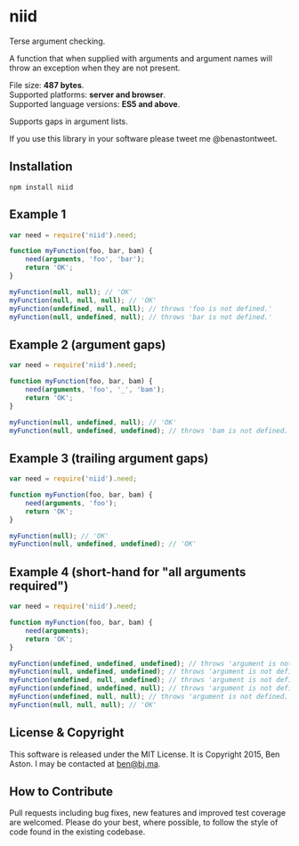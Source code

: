 # niid

Terse argument checking.

A function that when supplied with arguments and argument names will throw an exception when they are not present.

File size: **487 bytes**.<br/>
Supported platforms: **server and browser**.<br/>
Supported language versions: **ES5 and above**.

Supports gaps in argument lists.

If you use this library in your software please tweet me @benastontweet.

## Installation

```npm install niid```

## Example 1

```javascript
var need = require('niid').need;

function myFunction(foo, bar, bam) {
	need(arguments, 'foo', 'bar');
	return 'OK';
}

myFunction(null, null); // 'OK'
myFunction(null, null, null); // 'OK'
myFunction(undefined, null, null); // throws 'foo is not defined.'
myFunction(null, undefined, null); // throws 'bar is not defined.'
```

## Example 2 (argument gaps)

```javascript
var need = require('niid').need;

function myFunction(foo, bar, bam) {
	need(arguments, 'foo', '_', 'bam');
	return 'OK';
}

myFunction(null, undefined, null); // 'OK'
myFunction(null, undefined, undefined); // throws 'bam is not defined.'
```

## Example 3 (trailing argument gaps)

```javascript
var need = require('niid').need;

function myFunction(foo, bar, bam) {
	need(arguments, 'foo');
	return 'OK';
}

myFunction(null); // 'OK'
myFunction(null, undefined, undefined); // 'OK'
```

## Example 4 (short-hand for "all arguments required")

```javascript
var need = require('niid').need;

function myFunction(foo, bar, bam) {
	need(arguments);
	return 'OK';
}

myFunction(undefined, undefined, undefined); // throws 'argument is not defined.'
myFunction(null, undefined, undefined); // throws 'argument is not defined.'
myFunction(undefined, null, undefined); // throws 'argument is not defined.'
myFunction(undefined, undefined, null); // throws 'argument is not defined.'
myFunction(undefined, null, null); // throws 'argument is not defined.'
myFunction(null, null, null); // 'OK'
```

## License & Copyright

This software is released under the MIT License. It is Copyright 2015, Ben Aston. I may be contacted at ben@bj.ma.

## How to Contribute

Pull requests including bug fixes, new features and improved test coverage are welcomed. Please do your best, where possible, to follow the style of code found in the existing codebase.